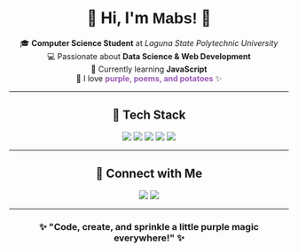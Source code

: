 <!-- Banner -->
<h1 align="center">💜 Hi, I'm <span style="font-family: 'Trebuchet MS', sans-serif;">Mabs!</span> 💜</h1>

<p align="center">
  🎓 <b>Computer Science Student</b> at <i>Laguna State Polytechnic University</i><br>
  💻 Passionate about <b>Data Science & Web Development</b><br>
  🌱 Currently learning <b>JavaScript</b><br>
  🍠 I love <b style="color:#9b59b6;">purple, poems, and potatoes</b> ✨
</p>

---

<!-- Tech Stack Section -->
<h2 align="center">🚀 Tech Stack</h2>

<p align="center">
  <img src="https://img.shields.io/badge/Python-3776AB?style=for-the-badge&logo=python&logoColor=white"/>  
  <img src="https://img.shields.io/badge/C%23-239120?style=for-the-badge&logo=c-sharp&logoColor=white"/>  
  <img src="https://img.shields.io/badge/Pandas-150458?style=for-the-badge&logo=pandas&logoColor=white"/>  
  <img src="https://img.shields.io/badge/Flask-000000?style=for-the-badge&logo=flask&logoColor=white"/>  
  <img src="https://img.shields.io/badge/VSCode-0078D4?style=for-the-badge&logo=visual-studio-code&logoColor=white"/>  
</p>

---

<!-- Contact -->
<h2 align="center">💌 Connect with Me</h2>

<p align="center">
  <a href="mailto:bellakaniy8@gmail.com"><img src="https://img.shields.io/badge/Email-D14836?style=for-the-badge&logo=gmail&logoColor=white"/></a>
  <a href="https://www.linkedin.com/in/mariabel-bulos-49556a243"><img src="https://img.shields.io/badge/LinkedIn-9b59b6?style=for-the-badge&logo=linkedin&logoColor=white"/></a>
</p>

---

<!-- Quote / Footer -->
<h3 align="center">✨ "Code, create, and sprinkle a little purple magic everywhere!" ✨</h3>
